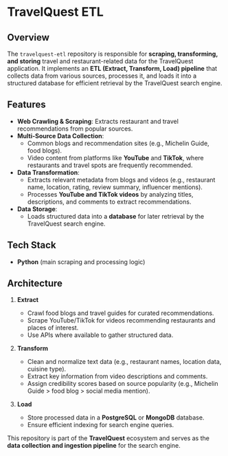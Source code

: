 # TravelQuest ETL

## Overview

The `travelquest-etl` repository is responsible for **scraping, transforming, and storing** travel and restaurant-related data for the TravelQuest application. It implements an **ETL (Extract, Transform, Load) pipeline** that collects data from various sources, processes it, and loads it into a structured database for efficient retrieval by the TravelQuest search engine.

## Features

- **Web Crawling & Scraping**: Extracts restaurant and travel recommendations from popular sources.
- **Multi-Source Data Collection**:
  - Common blogs and recommendation sites (e.g., Michelin Guide, food blogs).
  - Video content from platforms like **YouTube** and **TikTok**, where restaurants and travel spots are frequently recommended.
- **Data Transformation**:
  - Extracts relevant metadata from blogs and videos (e.g., restaurant name, location, rating, review summary, influencer mentions).
  - Processes **YouTube and TikTok videos** by analyzing titles, descriptions, and comments to extract recommendations.
- **Data Storage**:
  - Loads structured data into a **database** for later retrieval by the TravelQuest search engine.

## Tech Stack

- **Python** (main scraping and processing logic)

## Architecture

1. **Extract**

   - Crawl food blogs and travel guides for curated recommendations.
   - Scrape YouTube/TikTok for videos recommending restaurants and places of interest.
   - Use APIs where available to gather structured data.

2. **Transform**

   - Clean and normalize text data (e.g., restaurant names, location data, cuisine type).
   - Extract key information from video descriptions and comments.
   - Assign credibility scores based on source popularity (e.g., Michelin Guide > food blog > social media mention).

3. **Load**
   - Store processed data in a **PostgreSQL** or **MongoDB** database.
   - Ensure efficient indexing for search engine queries.

This repository is part of the **TravelQuest** ecosystem and serves as the **data collection and ingestion pipeline** for the search engine.

